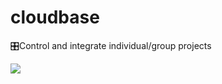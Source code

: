 # cloudbase
🎛Control and integrate individual/group projects

![](https://cloudbase.host/img/logo-mark.png)

